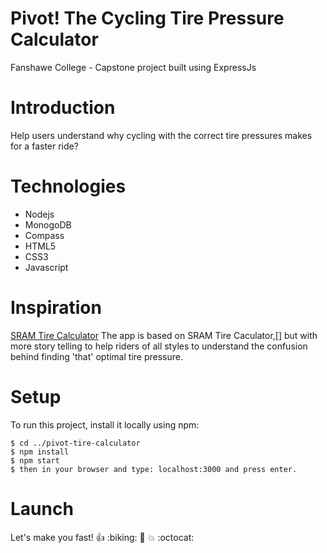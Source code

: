
# Pivot! The Cycling Tire Pressure Calculator
Fanshawe College - Capstone project built using ExpressJs

# Introduction
Help users understand why cycling with the correct tire pressures makes for a faster ride?

# Technologies
* Nodejs
* MonogoDB
* Compass
* HTML5
* CSS3
* Javascript

# Inspiration
[SRAM Tire Calculator](https://www.notion.so/Capstone-637a6c9d91844f809c5004440d3ddf3e#327ef58368aa442996009b7f1c624925)
The app is based on SRAM Tire Caculator,[] but with more story telling to help riders of all styles to understand the confusion behind finding 'that' optimal tire pressure.

# Setup
To run this project, install it locally using npm:

```
$ cd ../pivot-tire-calculator
$ npm install
$ npm start
$ then in your browser and type: localhost:3000 and press enter.
```

# Launch

Let's make you fast!
:+1: :biking: :dash: :boom: :octocat: